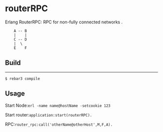 routerRPC
=====

Erlang RouterRPC: RPC for non-fully connected networks .

        A -- B
        |    |
        C -- D
        |  \
        E    F

## Build
-----

    $ rebar3 compile

## Usage
Start Node:`erl -name name@hostName -setcookie 123`

Start router:`application:start(routerRPC).`

RPC:`router_rpc:call('otherName@otherHost',M,F,A).`
